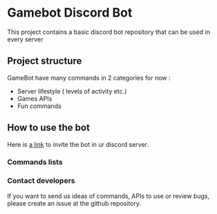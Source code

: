 # Gamebot Discord Bot

This project contains a basic discord bot repository that can be used in every server 

## Project structure

GameBot have many commands in 2 categories for now :
- Server lifestyle ( levels of activity etc.)
- Games APIs 
- Fun commands

## How to use the bot 

Here is [a link](https://discord.com/api/oauth2/authorize?client_id=373194336843595797&permissions=8&scope=bot%20applications.commands) to invite the bot in ur discord server.

### Commands lists 

### Contact developers 

If you want to send us ideas of commands, APIs to use or review bugs, please create an issue at the github repository.